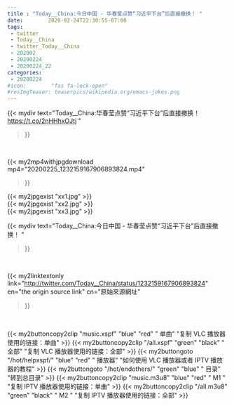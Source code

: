 ```yaml
---
title : "Today__China:今日中国 - 华春莹点赞“习近平下台”后直接撤换！ "
date:        2020-02-24T22:30:55-07:00
tags:
 - twitter
 - Today__China
 - twitter_Today__China
 - 202002
 - 20200224
 - 20200224_22
categories:
 - 20200224
#icon:        "fas fa-lock-open"
#resImgTeaser: teaserpics/wikipedia.org/emacs-jokes.png
---
```


{{< mydiv text="Today__China:华春莹点赞“习近平下台”后直接撤换！ https://t.co/2nHHhxOJtj "
>}}
<br>


{{< my2mp4withjpgdownload mp4="20200225_1232159167906893824.mp4"
>}}

{{< my2jpgexist "xx1.jpg" >}}<br>
{{< my2jpgexist "xx2.jpg" >}}<br>
{{< my2jpgexist "xx3.jpg" >}}<br>



{{< mydiv text="Today__China:今日中国 - 华春莹点赞“习近平下台”后直接撤换！ "
>}}
<br>

{{< my2linktextonly link="http://twitter.com/Today__China/status/1232159167906893824"
en="the origin source link" cn="原始來源網址"
>}}


<br>

{{< my2buttoncopy2clip "music.xspf"        "blue"   "red"    " 单曲"  "复制 VLC 播放器使用的链接：单曲" >}} {{< my2buttoncopy2clip "/all.xspf"         "green"  "black"  " 全部"  "复制 VLC 播放器使用的链接：全部" >}} {{< my2buttongoto      "/hot/helpxspf/"    "blue"   "red"    " 播放器" "如何使用 VLC 播放器或者 IPTV 播放器的教程" >}} {{< my2buttongoto      "/hot/endothers/"   "green"  "blue"   " 目录"   "转到总目录" >}} {{< my2buttoncopy2clip "music.m3u8"        "blue"   "red"    " M1 "    "复制 IPTV 播放器使用的链接：单曲" >}} {{< my2buttoncopy2clip "/all.m3u8"         "green"  "black"  " M2 "    "复制 IPTV 播放器使用的链接：全部" >}} 
